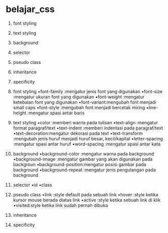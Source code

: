# belajar_css
1. font styling
2. text styling
4. background
5. selector
6. pseudo class
7. inheritance
8. specificity

1. font styling
•font-family :mengatur jenis font yang digunakan 
•font-size   :mengatur ukuran font yang digunakan
•font-weight :mengatur ketebalan font yang digunakan
•font-variant:mengubah font menjadi small caps
•font-style  :mengubah font menjadi bercetak miring
•line-height :mengatur spasi antar baris

2. text styling
•color          :memberi warna pada tulisan
•text-align     :mengatur format paragraf/text
•text-indent    :memberi indentasi pada paragraf/text
•text-decoration:mengatur dekorasi pada text
•text-transform :mengubah jenis huruf menjadi huruf besar, kecil/kapital
•letter-spacing :mengatur spasi antar huruf
•word-spacing   :mengatur spasi antar kata

3. background
•background-color   :mengatur warna pada background
•background-image   :mengatur gambar yang akan digunakan pada backgroun
•background-position:mengatur posisi gambar pada background
•background-repeat  :mengatur jenis pengulangan pada background

5. selector
•id
•class
6. pseudo class
•link   :style default pada sebuah link
•hover  :style ketika kursor mouse berada diatas link
•active :style ketika sebuah link di klik
•visited:style ketika link sudah pernah dibuka
9. inheritance
10. specificity
